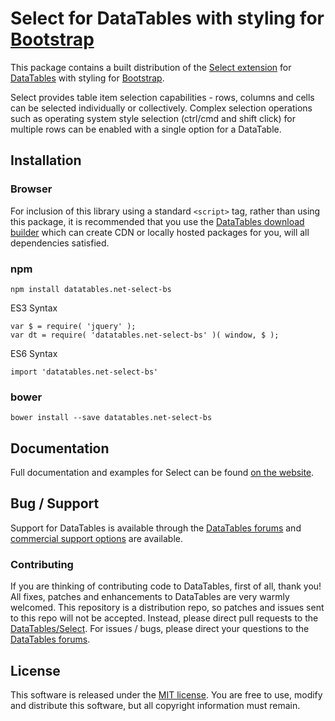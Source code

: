 # Select for DataTables with styling for [Bootstrap](https://getbootstrap.com/docs/3.3/)

This package contains a built distribution of the [Select extension](https://datatables.net/extensions/Select) for [DataTables](https://datatables.net/) with styling for [Bootstrap](https://getbootstrap.com/docs/3.3/).

Select provides table item selection capabilities - rows, columns and cells can be selected individually or collectively. Complex selection operations such as operating system style selection (ctrl/cmd and shift click) for multiple rows can be enabled with a single option for a DataTable.


## Installation

### Browser

For inclusion of this library using a standard `<script>` tag, rather than using this package, it is recommended that you use the [DataTables download builder](//datatables.net/download) which can create CDN or locally hosted packages for you, will all dependencies satisfied.

### npm

```
npm install datatables.net-select-bs
```

ES3 Syntax
```
var $ = require( 'jquery' );
var dt = require( 'datatables.net-select-bs' )( window, $ );
```

ES6 Syntax
```
import 'datatables.net-select-bs'
```

### bower

```
bower install --save datatables.net-select-bs
```



## Documentation

Full documentation and examples for Select can be found [on the website](https://datatables.net/extensions/select).


## Bug / Support

Support for DataTables is available through the [DataTables forums](//datatables.net/forums) and [commercial support options](//datatables.net/support) are available.


### Contributing

If you are thinking of contributing code to DataTables, first of all, thank you! All fixes, patches and enhancements to DataTables are very warmly welcomed. This repository is a distribution repo, so patches and issues sent to this repo will not be accepted. Instead, please direct pull requests to the [DataTables/Select](http://github.com/DataTables/Select). For issues / bugs, please direct your questions to the [DataTables forums](//datatables.net/forums).


## License

This software is released under the [MIT license](//datatables.net/license). You are free to use, modify and distribute this software, but all copyright information must remain.

